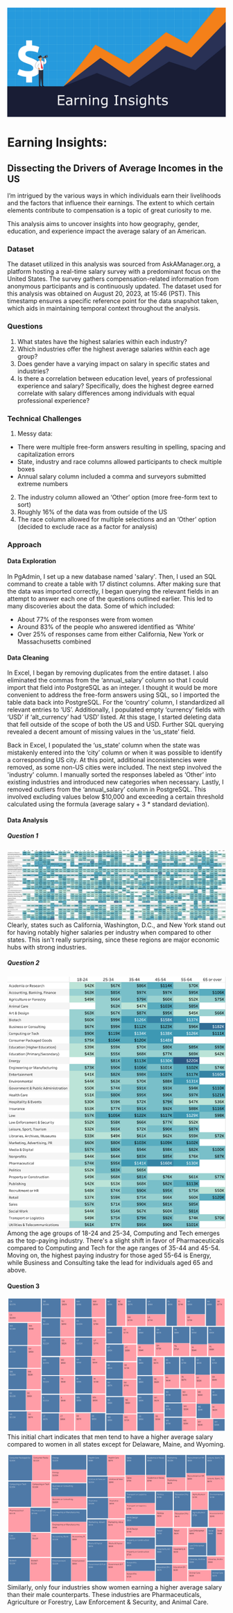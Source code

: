 ![title](Graphs/Earning_Insights.png)

# Earning Insights:
## Dissecting the Drivers of Average Incomes in the US

I’m intrigued by the various ways in which individuals earn their livelihoods and the factors that influence their earnings. The extent to which certain elements contribute to compensation is a topic of great curiosity to me. 

This analysis aims to uncover insights into how geography, gender, education, and experience impact the average salary of an American. 

### Dataset

The dataset utilized in this analysis was sourced from AskAManager.org, a platform hosting a real-time salary survey with a predominant focus on the United States. The survey gathers compensation-related information from anonymous participants and is continuously updated. The dataset used for this analysis was obtained on August 20, 2023, at 15:46 (PST). This timestamp ensures a specific reference point for the data snapshot taken, which aids in maintaining temporal context throughout the analysis.

### Questions

1. What states have the highest salaries within each industry?
2. Which industries offer the highest average salaries within each age group?
3. Does gender have a varying impact on salary in specific states and industries?
4. Is there a correlation between education level, years of professional experience and salary? Specifically, does the highest degree earned correlate with salary differences among individuals with equal professional experience?

### Technical Challenges

1. Messy data:
  * There were multiple free-form answers resulting in spelling, spacing and capitalization errors
  * State, industry and race columns allowed participants to check multiple boxes
  * Annual salary column included a comma and surveyors submitted extreme numbers
2. The industry column allowed an ‘Other’ option (more free-form text to sort)
3. Roughly 16% of the data was from outside of the US
4. The race column allowed for multiple selections and an ‘Other’ option (decided to exclude race as a factor for analysis)

### Approach
#### Data Exploration

In PgAdmin, I set up a new database named 'salary'. Then, I used an SQL command to create a table with 17 distinct columns. After making sure that the data was imported correctly, I began querying the relevant fields in an attempt to answer each one of the questions outlined earlier. This led to many discoveries about the data. Some of which included:
  * About 77% of the responses were from women
  * Around 83% of the people who answered identified as ‘White’
  * Over 25% of responses came from either California, New York or Massachusetts combined

#### Data Cleaning

In Excel, I began by removing duplicates from the entire dataset. I also eliminated the commas from the ‘annual_salary’ column so that I could import that field into PostgreSQL as an integer. I thought it would be more convenient to address the free-form answers using SQL, so I imported the table data back into PostgreSQL. For the ‘country’ column, I standardized all relevant entries to ‘US’. Additionally, I populated empty ‘currency’ fields with ‘USD’ if ‘alt_currency’ had ‘USD’ listed. At this stage, I started deleting data that fell outside of the scope of both the US and USD. Further SQL querying revealed a decent amount of missing values in the ‘us_state’ field.


Back in Excel, I populated the ‘us_state’ column when the state was mistakenly entered into the ‘city’ column or when it was possible to identify a corresponding US city. At this point, additional inconsistencies were removed, as some non-US cities were included. The next step involved the 'industry' column. I manually sorted the responses labeled as ‘Other’ into existing industries and introduced new categories when necessary. Lastly, I removed outliers from the ‘annual_salary’ column in PostgreSQL. This involved excluding values below $10,000 and exceeding a certain threshold calculated using the formula (average salary + 3 * standard deviation).

#### Data Analysis

##### Question 1
![title](Graphs/avg_sal_ind_state.png)
Clearly, states such as California, Washington, D.C., and New York stand out for having notably higher salaries per industry when compared to other states. This isn't really surprising, since these regions are major economic hubs with strong industries. 

##### Question 2
![title](Graphs/avg_sal_ind_age.png)
Among the age groups of 18-24 and 25-34, Computing and Tech emerges as the top-paying industry. There's a slight shift in favor of Pharmaceuticals compared to Computing and Tech for the age ranges of 35-44 and 45-54. Moving on, the highest paying industry for those aged 55-64 is Energy, while Business and Consulting take the lead for individuals aged 65 and above.

#### Question 3
![title](Graphs/avg_sal_gen_state.png)
This initial chart indicates that men tend to have a higher average salary compared to women in all states except for Delaware, Maine, and Wyoming.


![title](Graphs/avg_sal_ind_gen.png)
Similarly, only four industries show women earning a higher average salary than their male counterparts. These industries are Pharmaceuticals, Agriculture or Forestry, Law Enforcement & Security, and Animal Care.






















